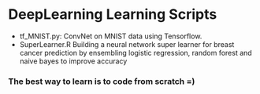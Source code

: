 # DeepLearning Learning Scripts

 - tf_MNIST.py: ConvNet on MNIST data using Tensorflow.
 - SuperLearner.R Building a neural network super learner for breast cancer prediction  by ensembling logistic regression, random forest and naive bayes to improve accuracy



### The best way to learn is to code from scratch =)

